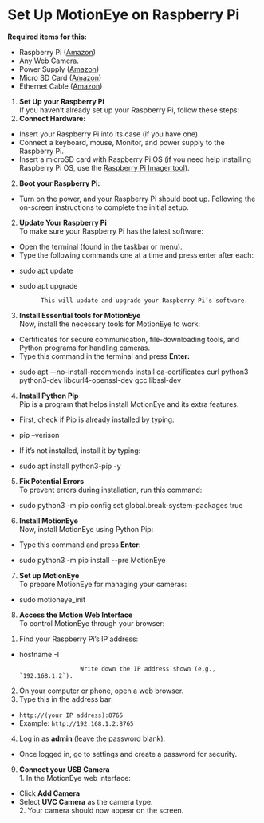 # Set Up MotionEye on Raspberry Pi

**Required items for this:** 

* Raspberry Pi ([Amazon](https://www.amazon.ca/s?k=Raspberry+Pi&linkCode=gg3&linkId=6f1d7762f53ddc0baae7d70955e10a98&tag=pimylifeup-20))  
* Any Web Camera.  
* Power Supply ([Amazon](https://www.amazon.ca/s?k=Raspberry+Pi+Power+Supply&linkCode=gg3&linkId=aed9105ddfbe3fbca2281c6d516689fd&tag=pimylifeup-20))  
* Micro SD Card ([Amazon](https://www.amazon.ca/s?k=Micro+SD+Card&linkCode=gg3&linkId=713df7956eee2eb8029711d263519a2e&tag=pimylifeup-20))  
* Ethernet Cable ([Amazon](https://www.amazon.ca/s?k=ethernet+cable&i=electronics&linkCode=gg3&linkId=0b80850d72d4ff1498294007146b5694&tag=pimylifeup-20))

1. **Set Up your Raspberry Pi**  
   If you haven’t already set up your Raspberry Pi, follow these steps:   
1. **Connect Hardware:**   
* Insert your Raspberry Pi into its case (if you have one).  
* Connect a keyboard, mouse, Monitor, and power supply to the Raspberry Pi.  
* Insert a microSD card with Raspberry Pi OS (if you need help installing Raspberry Pi OS, use the [Raspberry Pi Imager tool](https://www.raspberrypi.com/software/)).  
2. **Boot your Raspberry Pi:**   
* Turn on the power, and your Raspberry Pi should boot up. Following the on-screen instructions to complete the initial setup.  
    
2. **Update Your Raspberry Pi**  
   To make sure your Raspberry Pi has the latest software:  
* Open the terminal (found in the taskbar or menu).  
* Type the following commands one at a time and press enter after each:  
- sudo apt update  
- sudo apt upgrade

            This will update and upgrade your Raspberry Pi’s software.

3. **Install Essential tools for MotionEye**  
   Now, install the necessary tools for MotionEye to work:  
* Certificates for secure communication, file-downloading tools, and Python programs for handling cameras.  
* Type this command in the terminal and press **Enter:**

- sudo apt \--no-install-recommends install ca-certificates curl python3 python3-dev libcurl4-openssl-dev gcc libssl-dev  
    
    
4. **Install Python Pip**  
   Pip is a program that helps install MotionEye and its extra features.  
* First, check if Pip is already installed by typing:


- pip –verison


* If it’s not installed, install it by typing:  
- sudo apt install python3-pip \-y


  

5. **Fix Potential Errors**  
   To prevent errors during installation, run this command:

     
- sudo python3 \-m pip config set global.break-system-packages true


6. **Install MotionEye**  
   Now, install MotionEye using Python Pip:  
* Type this command and press **Enter**:


- sudo python3 \-m pip install \--pre MotionEye

7. **Set up MotionEye**  
   To prepare MotionEye for managing your cameras:  
     
- sudo motioneye\_init


8. **Access the Motion Web Interface**  
   To control MotionEye through your browser:  
1) Find your Raspberry Pi’s IP address:

   

- hostname \-I


                       Write down the IP address shown (e.g., `192.168.1.2`).

2) On your computer or phone, open a web browser.  
3) Type this in the address bar:  
- `http://(your IP address):8765`  
- Example: `http://192.168.1.2:8765`  
4) Log in as **admin** (leave the password blank).  
* Once logged in, go to settings and create a password for security.  
9. **Connect your USB Camera**  
   1\. In the MotionEye web interface:  
* Click **Add Camera**  
* Select **UVC Camera** as the camera type.  
  2\. Your camera should now appear on the screen.  
  
